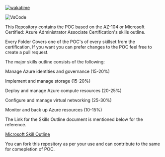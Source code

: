 [![wakatime](https://wakatime.com/badge/user/fb51e98c-3adf-4260-a9c6-172a980deda7/project/a2af3921-b013-4a42-8c4c-d61b8a77aaae.svg)](https://wakatime.com/badge/user/fb51e98c-3adf-4260-a9c6-172a980deda7/project/a2af3921-b013-4a42-8c4c-d61b8a77aaae)

![VsCode](https://img.shields.io/github/last-commit/cloud-devops-enthusiast/POC-AZ-104_Azure-Administrator)

This Repository contains the POC based on the AZ-104 or Microsoft Certified: Azure Administrator Associate Certification's skills outline.

Every Folder Covers one of the POC's of every skillset from the certification, If you want you can prefer changes to the POC feel free to create a pull request.

The major skills outline consists of the following:

Manage Azure identities and governance (15-20%)

Implement and manage storage (15-20%)

Deploy and manage Azure compute resources (20-25%)

Configure and manage virtual networking (25-30%)

Monitor and back up Azure resources (10-15%)

The Link for the Skills Outline document is mentioned below for the reference.

[Microsoft Skill Outline](https://query.prod.cms.rt.microsoft.com/cms/api/am/binary/RE4pCWy)

You can fork this repository as per your use and can contribute to the same for comepletion of POC.
